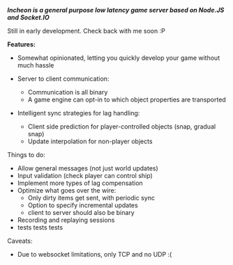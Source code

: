 ***Incheon is a general purpose low latency game server based on Node.JS and Socket.IO***

Still in early development. Check back with me soon :P

**Features:**

* Somewhat opinionated, letting you quickly develop your game without much hassle

* Server to client communication:
    * Communication is all binary
    * A game engine can opt-in to which object properties are transported
* Intelligent sync strategies for lag handling:
    * Client side prediction for player-controlled objects (snap, gradual snap)
    * Update interpolation for non-player objects

Things to do:

* Allow general messages (not just world updates)
* Input validation (check player can control ship)
* Implement more types of lag compensation
* Optimize what goes over the wire:
    * Only dirty items get sent, with periodic sync
    * Option to specify incremental updates
    * client to server should also be binary
* Recording and replaying sessions
* tests tests tests


Caveats:

* Due to websocket limitations, only TCP and no UDP :(